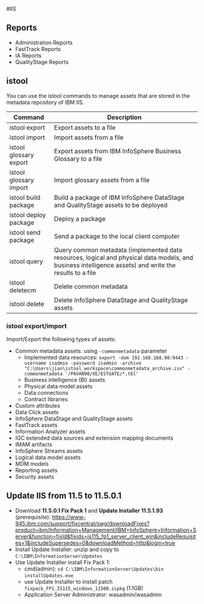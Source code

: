 #IIS
## Reports
* Administration Reports
* FastTrack Reports
* IA Reports
* QualityStage Reports

## istool
You can use the istool commands to manage assets that are stored in the metadata repository of IBM IIS. 

Command                | Description  
-----------------------|-------------  
istool export          | Export assets to a file
istool import          | Import assets from a file
istool glossary export | Export assets from IBM InfoSphere Business Glossary to a file
istool glossary import | Import glossary assets from a file
istool build package   | Build a package of IBM InfoSphere DataStage and QualityStage assets to be deployed
istool deploy package  | Deploy a package
istool send package    | Send a package to the local client computer
istool query           | Query common metadata (implemented data resources, logical and physical data models, and business intelligence assets) and write the results to a file
istool deletecm        | Delete common metadata
istool delete          | Delete InfoSphere DataStage and QualityStage assets

### istool export/import
Import/Export the following types of assets:
* Common metadata assets: using `-commonmetadata` parameter
  - Implemented data resources: `export -dom 192.168.168.90:9443 -username isadmin -password isadmin -archive "C:\Users\jian\istool_workspace\commonmetadata_archive.isx" -commonmetadata '/PAVAN90/XE/ESTUATE/*.tbl'`
  - Business intelligence (BI) assets
  - Physical data model assets
  - Data connections
  - Contract libraries
* Custom attributes
* Data Click assets
* InfoSphere DataStage and QualityStage assets
* FastTrack assets
* Information Analyzer assets
* IGC extended data sources and extension mapping documents
* IMAM artifacts
* InfoSphere Streams assets
* Logical data model assets
* MDM models
* Reporting assets
* Security assets

## Update IIS from 11.5 to 11.5.0.1
* Download **11.5.0.1 Fix Pack 1** and **Update Installer 11.5.1.93** (prerequisite): https://www-945.ibm.com/support/fixcentral/swg/downloadFixes?product=ibm/Information+Management/IBM+InfoSphere+Information+Server&function=fixId&fixids=is115_fp1_server_client_win&includeRequisites=1&includeSupersedes=0&downloadMethod=http&login=true
* Install Update Installer: unzip and copy to `C:\IBM\InformationServer\Updates`
* Use Update Installer install Fix Pack 1: 
  - cmd(admin): `cd C:\IBM\InformationServer\Updates\bin` `installUpdates.exe` 
  - use Update Installer to install patch `fixpack_FP1_IS115_windows_11500.ispkg` (1.1GB)
  - Application Server Administrator: wasadmin/wasadmin
